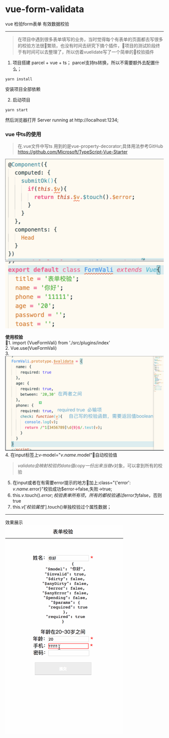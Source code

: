 # vue-form-validata
vue 检验form表单 有效数据校验

---
> 在项目中遇到很多表单填写的业务，当时觉得每个有表单的页面都去写很多的校验方法很繁琐，也没有时间去研究下搞个插件，项目的测试阶段终于有时间可以去整理了，所以仿着vuelidate写了一个简单的校验插件

1. 项目搭建 parcel + vue + ts；
parcel支持ts转换，所以不需要额外去配置什么；

```
yarn install
```
安装项目全部依赖

2. 启动项目  
```
yarn start
```
然后浏览器打开
Server running at http://localhost:1234;

### vue 中ts的使用
> 在.vue文件中写ts 用到的是vue-property-decorator;具体用法参考GitHub
https://github.com/Microsoft/TypeScript-Vue-Starter  

!['组件用法'](./src/imgs/component@2x.png)  
![](./src/imgs/vue@2x.png)  

**使用校验**  
1. import {VueFormVali} from './src/plugins/index'  
2. Vue.use(VueFormVali)  
3. ![](./src/imgs/validata@2x.png)  
4. 在input标签上v-model="$v.name.$model"自动校验值  
> $validata会映射校验的data值copy一份出来当做$v对象，可以拿到所有的校验  
5. 在input或者在有需要error提示的地方加上:class="{'error': $v.name.$error}"校验成功$error->false,失败->true;  
6. this.$v.$touch().$error; 校验表单所有项，所有的都校验通过$error为false，否则true  
7. this.$v['校验属性'].$touch()单独校验过个属性数据；  

---
效果展示  
![](./src/imgs/result.gif)
